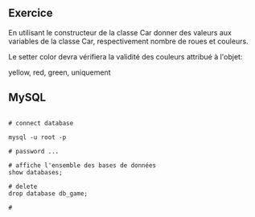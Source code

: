 ## Exercice
En utilisant le constructeur de la classe Car donner des valeurs aux variables de la classe Car, respectivement nombre de roues et couleurs.

Le setter color devra vérifiera la validité des couleurs attribué à l'objet:

yellow, red, green, uniquement


## MySQL

``` MySQL

# connect database

mysql -u root -p

# password ...

# affiche l'ensemble des bases de données
show databases;

# delete
drop database db_game;

# 

```